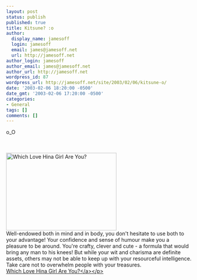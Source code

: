 ```yaml
---
layout: post
status: publish
published: true
title: Kitsune? :o
author:
  display_name: jamesoff
  login: jamesoff
  email: james@jamesoff.net
  url: http://jamesoff.net
author_login: jamesoff
author_email: james@jamesoff.net
author_url: http://jamesoff.net
wordpress_id: 87
wordpress_url: http://jamesoff.net/site/2003/02/06/kitsune-o/
date: '2003-02-06 18:20:00 -0500'
date_gmt: '2003-02-06 17:20:00 -0500'
categories:
- General
tags: []
comments: []
---
```

<p>o_O<br &#47;><br />
<br &#47;></p>
<p><img SRC="http:&#47;&#47;www.datazap.net&#47;free&#47;masenko&#47;quiz&#47;lovehina&#47;lovehina_kitsune.gif" BORDER=0 WIDTH=300 HEIGHT=211 ALT="Which Love Hina Girl Are You?"><br &#47;>Well-endowed both in mind and in body, you don't hesitate to use both to your advantage! Your confidence and sense of humour make you a pleasure to be around. You're crafty, clever and cute - a formula that would bring any man to his knees! But while your wit and charisma are definite assets, others may not be able to keep up with your resourceful intelligence. Take care not to overwhelm people with your treasures.<br &#47;><a HREF="http:&#47;&#47;powersugoi.net&#47;quiz&#47;lovehina.html" TARGET="_top">Which Love Hina Girl Are You?<&#47;a><&#47;p></p>
